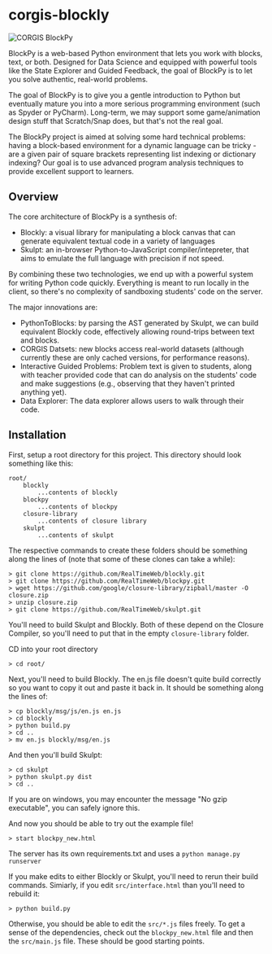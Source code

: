 corgis-blockly
==============

![CORGIS BlockPy](images/blockly-corgi-logo.png?raw=true "CORGIS BlockPy")

BlockPy is a web-based Python environment that lets you work with blocks, text, or both. Designed for Data Science and equipped with powerful tools like the State Explorer and Guided Feedback, the goal of BlockPy is to let you solve authentic, real-world problems.

The goal of BlockPy is to give you a gentle introduction to Python but eventually mature you into a more serious programming environment (such as Spyder or PyCharm). Long-term, we may support some game/animation design stuff that Scratch/Snap does, but that's not the real goal.

The BlockPy project is aimed at solving some hard technical problems: having a block-based environment for a dynamic language can be tricky - are a given pair of square brackets representing list indexing or dictionary indexing? Our goal is to use advanced program analysis techniques to provide excellent support to learners.

Overview
--------

The core architecture of BlockPy is a synthesis of:

* Blockly: a visual library for manipulating a block canvas that can generate equivalent textual code in a variety of languages
* Skulpt: an in-browser Python-to-JavaScript compiler/intepreter, that aims to emulate the full language with precision if not speed.

By combining these two technologies, we end up with a powerful system for writing Python code quickly. Everything is meant to run locally in the client, so there's no complexity of sandboxing students' code on the server.

The major innovations are:

* PythonToBlocks: by parsing the AST generated by Skulpt, we can build equivalent Blockly code, effectively allowing round-trips between text and blocks.
* CORGIS Datsets: new blocks access real-world datasets (although currently these are only cached versions, for performance reasons).
* Interactive Guided Problems: Problem text is given to students, along with teacher provided code that can do analysis on the students' code and make suggestions (e.g., observing that they haven't printed anything yet).
* Data Explorer: The data explorer allows users to walk through their code.

Installation
------------
First, setup a root directory for this project. This directory should look something like this:

    root/
        blockly
            ...contents of blockly
        blockpy
            ...contents of blockpy
        closure-library
            ...contents of closure library
        skulpt
            ...contents of skulpt

The respective commands to create these folders should be something along the lines of (note that some of these clones can take a while):

    > git clone https://github.com/RealTimeWeb/blockly.git
    > git clone https://github.com/RealTimeWeb/blockpy.git
    > wget https://github.com/google/closure-library/zipball/master -O closure.zip
    > unzip closure.zip
    > git clone https://github.com/RealTimeWeb/skulpt.git

You'll need to build Skulpt and Blockly. Both of these depend on the Closure Compiler, so you'll need to put that in the empty `closure-library` folder.
    
CD into your root directory

    > cd root/

Next, you'll need to build Blockly. The en.js file doesn't quite build correctly so you want to copy it out and paste it back in. It should be something along the lines of:

    > cp blockly/msg/js/en.js en.js
    > cd blockly
    > python build.py
    > cd ..
    > mv en.js blockly/msg/en.js
    

And then you'll build Skulpt:

    > cd skulpt
    > python skulpt.py dist
    > cd ..
    
If you are on windows, you may encounter the message "No gzip executable", you can safely ignore this.
    
And now you should be able to try out the example file!

    > start blockpy_new.html
    
The server has its own requirements.txt and uses a `python manage.py runserver`

If you make edits to either Blockly or Skulpt, you'll need to rerun their build commands. Simiarly, if you edit ``src/interface.html`` than you'll need to rebuild it:

    > python build.py
    
Otherwise, you should be able to edit the ``src/*.js`` files freely. To get a sense of the dependencies, check out the ``blockpy_new.html`` file and then the ``src/main.js`` file. These should be good starting points.